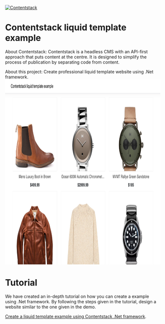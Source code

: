 [![Contentstack](https://www.contentstack.com/docs/static/images/contentstack.png)](https://www.contentstack.com/)

# Contentstack liquid template example

About Contentstack: Contentstack is a headless CMS with an API-first approach that puts content at the centre. It is designed to simplify the process of publication by separating code from content.

About this project: Create professional liquid template website using .Net framework.
<img src="https://github.com/contentstack/contentstack-dotnet-liquid-template-example/blob/master/contentstack-liquid-template-example/Image.png" width=970 height= 600>

# Tutorial
We have created an in-depth tutorial on how you can create a example using .Net framework. By following the steps given in the tutorial, design a website similar to the one given in the demo.

[Create a liquid template example using Contentstack .Net framework](https://www.contentstack.com/docs/developers/sample-apps/build-a-liquid-template-example-using-contentstack-dot-net-sdk/).

